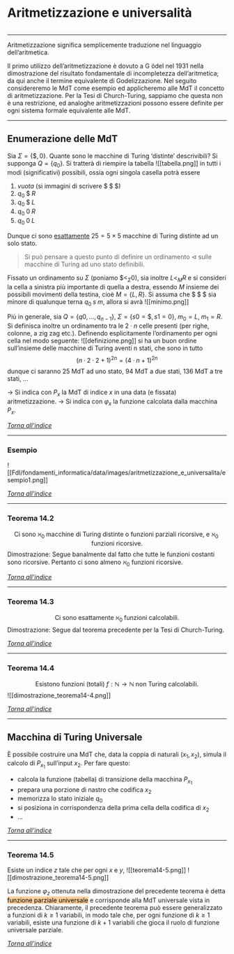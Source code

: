 # Aritmetizzazione e universalità
```toc
```
---

Aritmetizzazione significa semplicemente traduzione nel linguaggio dell’aritmetica.

Il primo utilizzo dell’aritmetizzazione è dovuto a G ̈odel nel 1931 nella dimostrazione del risultato fondamentale di incompletezza dell’aritmetica; da qui anche il termine equivalente di Godelizzazione. Nel seguito considereremo le MdT come esempio ed applicheremo alle MdT il concetto di aritmetizzazione. 
Per la Tesi di Church-Turing, sappiamo che questa non è una restrizione, ed analoghe aritmetizzazioni possono essere definite per ogni sistema formale equivalente alle MdT.

---

## Enumerazione delle MdT
Sia $Σ = \{\$, 0\}$. Quante sono le macchine di Turing ‘distinte’ descrivibili? Si supponga $Q = \{q_0\}$. 
Si tratterà di riempire la tabella
![[tabella.png]]
in tutti i modi (significativi) possibili, ossia ogni singola casella potrà essere
1. _vuota_ (si immagini di scrivere $\$\; \$\; \$$)
2. $q_0 \; \$ \; R$
3. $q_0 \; \$ \; L$
4. $q_0 \; 0 \; R$
5. $q_0 \; 0 \; L$

Dunque ci sono <u>esattamente</u> $25 = 5 × 5$ macchine di Turing distinte ad un solo stato.

> Si può pensare a questo punto di definire un ordinamento $\triangleleft$ sulle macchine di Turing ad uno stato definibili.

Fissato un ordinamento su $Σ$ (poniamo $\$ <_Σ 0$), sia inoltre $L <_M R$ e si consideri la cella a sinistra più importante di quella a destra, essendo $M$ insieme dei possibili movimenti della testina, cioè $M = \{L, R\}$.
Si assuma che $\$\; \$\; \$$ sia minore di qualunque terna $q_0 \;s\; m$, allora si avrà
![[minimo.png]]

Più in generale, sia $Q = \{q0,...,q_{n−1}\}, \;Σ = \{s0 = \$,s1 = 0\}, \;m_0 = L, \;m_1 = R$.
Si definisca inoltre un ordinamento tra le $2 · n$ celle presenti (per righe, colonne, a zig zag etc.). Definendo esplicitamente l’ordinamento per ogni cella nel modo seguente:
![[definizione.png]]
si ha un buon ordine sull’insieme delle macchine di Turing aventi n stati, che sono in tutto
$$
(n·2·2+1)^{2n} = (4·n+1)^{2n}
$$
dunque ci saranno 25 MdT ad uno stato, 94 MdT a due stati, 136 MdT a tre stati, ...

$\to$ Si indica con $P_x$ la MdT di indice $x$ in una data (e fissata) aritmetizzazione.
$\to$ Si indica con $φ_x$ la funzione calcolata dalla macchina $P_x$.

[_Torna all'indice_](#Aritmetizzazione%20e%20universalità)

---

### Esempio
![[FdI/fondamenti_informatica/data/images/aritmetizzazione_e_universalita/esempio1.png]]

[_Torna all'indice_](#Aritmetizzazione%20e%20universalità)

---

### Teorema 14.2
$$
\text{Ci sono }\aleph_0 \;\text{macchine di Turing distinte o funzioni parziali ricorsive, e }\aleph_0 \;\text{funzioni ricorsive.}
$$
Dimostrazione: Segue banalmente dal fatto che tutte le funzioni costanti sono ricorsive. Pertanto ci sono almeno $\aleph_0$ funzioni ricorsive.

[_Torna all'indice_](#Aritmetizzazione%20e%20universalità)

---

### Teorema 14.3
$$
\text{Ci sono esattamente } \aleph_0 \;\text{funzioni calcolabili.}
$$
Dimostrazione: Segue dal teorema precedente per la Tesi di Church-Turing.

[_Torna all'indice_](#Aritmetizzazione%20e%20universalità)

---

### Teorema 14.4
$$
\text{Esistono funzioni (totali) } f : \mathbb{N} \to \mathbb{N} \text{ non Turing calcolabili.}
$$
![[dimostrazione_teorema14-4.png]]

[_Torna all'indice_](#Aritmetizzazione%20e%20universalità)

---

## Macchina di Turing Universale
È possibile costruire una MdT che, data la coppia di naturali $(x_1,x_2)$, simula il calcolo di $P_{x_1}$ sull’input $x_2$. Per fare questo: 
- calcola la funzione (tabella) di transizione della macchina $P_{x_1}$  
- prepara una porzione di nastro che codifica $x_2$
- memorizza lo stato iniziale $q_0$
- si posiziona in corrispondenza della prima cella della codifica di $x_2$ 
- ...

[_Torna all'indice_](#Aritmetizzazione%20e%20universalità)

---

### Teorema 14.5
Esiste un indice $z$ tale che per ogni $x$ e $y$,
![[teorema14-5.png]]
![[dimostrazione_teorema14-5.png]]

La funzione $φ_z$ ottenuta nella dimostrazione del precedente teorema è detta <mark style="background: #FFB86CA6;">funzione parziale universale</mark> e corrisponde alla MdT universale vista in precedenza. Chiaramente, il precedente teorema può essere generalizzato a funzioni di $k ≥ 1$ variabili, in modo tale che, per ogni funzione di $k ≥ 1$ variabili, esiste una funzione di $k + 1$ variabili che gioca il ruolo di funzione universale parziale.

[_Torna all'indice_](#Aritmetizzazione%20e%20universalità)